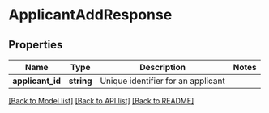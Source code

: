 # ApplicantAddResponse

## Properties
Name | Type | Description | Notes
------------ | ------------- | ------------- | -------------
**applicant_id** | **string** | Unique identifier for an applicant | 

[[Back to Model list]](../../README.md#documentation-for-models) [[Back to API list]](../../README.md#documentation-for-api-endpoints) [[Back to README]](../../README.md)

